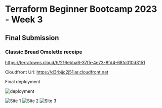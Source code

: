 # Terraform Beginner Bootcamp 2023 - Week 3

## Final Submission

### Classic Bread Omelette receipe

https://terratowns.cloud/h/216ebba6-37f5-4e73-8fd4-68fc010d3151

Cloudfront Url: https://d3rbjjc2j51iar.cloudfront.net

Final deployment

![deployment](https://dev-to-uploads.s3.amazonaws.com/uploads/articles/0epvigm618ljtsnzcolk.png)

![Site 1](https://dev-to-uploads.s3.amazonaws.com/uploads/articles/yq6qy0p09i8r869fwqhj.png)
![Site 2](https://dev-to-uploads.s3.amazonaws.com/uploads/articles/trdohc5xe06124p7levj.png)
![Site 3](https://dev-to-uploads.s3.amazonaws.com/uploads/articles/hoj2hsfgz9ev3mfrsa67.png)